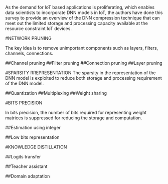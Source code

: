 As the demand for IoT based applications is proliferating, which enables data scientists to incorporate DNN models in IoT, the authors have done this survey to provide an overview of the DNN compression technique that can meet out the limited storage and processing capacity available at the resource constraint IoT devices.

#NETWORK PRUNING

The key idea is to remove unimportant components such as layers, filters, channels, connections.

##Channel pruning
##Filter pruning
##Connection pruning
##Layer pruning

#SPARSITY RREPRESENTATION
The sparsity in the representation of the DNN model is exploited to reduce both storage and processing requirement of the DNN model.

##Quantization
##Multiplexing
##Weight sharing

#BITS PRECISION

In bits precision, the number of bits required for representing weight matrices is suppressed for reducing the storage and computation.

##Estimation using integer

##Low bits representation

#KNOWLEDGE DISTILLATION

##Logits transfer

##Teacher assistant

##Domain adaptation

